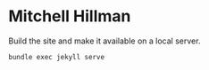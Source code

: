# Mitchell Hillman

Build the site and make it available on a local server.
```
bundle exec jekyll serve
```